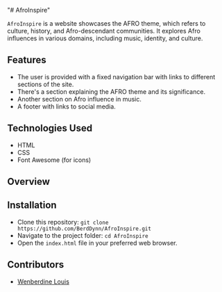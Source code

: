 "# AfroInspire" 

`AfroInspire` is a website showcases the AFRO theme, which refers to culture, history, and Afro-descendant communities. It explores Afro influences in various domains, including music, identity, and culture.

## Features

* The user is provided with a fixed navigation bar with links to different sections of the site.
* There's a section explaining the AFRO theme and its significance.
* Another section on Afro influence in music.
* A footer with links to social media.


## Technologies Used

* HTML
* CSS
* Font Awesome (for icons)


## Overview


## Installation

* Clone this repository: `git clone https://github.com/BerdDynn/AfroInspire.git`
* Navigate to the project folder: `cd AfroInspire`
* Open the `index.html` file in your preferred web browser.

## Contributors

- [Wenberdine Louis](https://github.com/BerdDynn)
